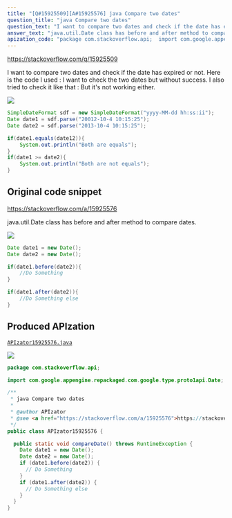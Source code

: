 ```yaml
---
title: "[Q#15925509][A#15925576] java Compare two dates"
question_title: "java Compare two dates"
question_text: "I want to compare two dates and check if the date has expired or not. Here is the code I used : I want to check the two dates but without success. I also tried to check it like that : But it's not working either."
answer_text: "java.util.Date class has before and after method to compare dates."
apization_code: "package com.stackoverflow.api;  import com.google.appengine.repackaged.com.google.type.proto1api.Date;  /**  * java Compare two dates  *  * @author APIzator  * @see <a href=\"https://stackoverflow.com/a/15925576\">https://stackoverflow.com/a/15925576</a>  */ public class APIzator15925576 {    public static void compareDate() throws RuntimeException {     Date date1 = new Date();     Date date2 = new Date();     if (date1.before(date2)) {       // Do Something     }     if (date1.after(date2)) {       // Do Something else     }   } }"
---
```


https://stackoverflow.com/q/15925509

I want to compare two dates and check if the date has expired or not.
Here is the code I used :
I want to check the two dates but without success.
I also tried to check it like that :
But it&#x27;s not working either.


<div class="code-logo"><img src="/stackoverflow.png" /></div>

```java
SimpleDateFormat sdf = new SimpleDateFormat("yyyy-MM-dd hh:ss:ii");
Date date1 = sdf.parse("20012-10-4 10:15:25");
Date date2 = sdf.parse("2013-10-4 10:15:25");

if(date1.equals(date12)){
    System.out.println("Both are equals");
}
if(date1 >= date2){
    System.out.println("Both are not equals");
}
```


## Original code snippet

https://stackoverflow.com/a/15925576

java.util.Date class has before and after method to compare dates.

<div class="code-logo"><img src="/stackoverflow.png" /></div>

```java
Date date1 = new Date();
Date date2 = new Date();

if(date1.before(date2)){
    //Do Something
}

if(date1.after(date2)){
    //Do Something else
}
```

## Produced APIzation

[`APIzator15925576.java`](https://github.com/pasqualesalza/apization-temp-data/raw/master/search/APIzator15925576.java)

<div class="code-logo"><img src="/apizator.png" /></div>

```java
package com.stackoverflow.api;

import com.google.appengine.repackaged.com.google.type.proto1api.Date;

/**
 * java Compare two dates
 *
 * @author APIzator
 * @see <a href="https://stackoverflow.com/a/15925576">https://stackoverflow.com/a/15925576</a>
 */
public class APIzator15925576 {

  public static void compareDate() throws RuntimeException {
    Date date1 = new Date();
    Date date2 = new Date();
    if (date1.before(date2)) {
      // Do Something
    }
    if (date1.after(date2)) {
      // Do Something else
    }
  }
}

```